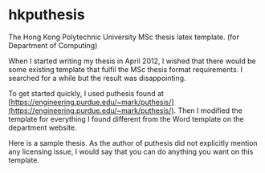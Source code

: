 hkputhesis
==========

The Hong Kong Polytechnic University MSc thesis latex template. (for Department of Computing)

When I started writing my thesis in April 2012, I wished that there would be some existing template that fulfil the MSc thesis format requirements. I searched for a while but the result was disappointing.

To get started quickly, I used puthesis found at [https://engineering.purdue.edu/~mark/puthesis/](https://engineering.purdue.edu/~mark/puthesis/). Then I modified the template for everything I found different from the Word template on the department website.

Here is a sample thesis. As the author of puthesis did not explicitly mention any licensing issue, I would say that you can do anything you want on this template.